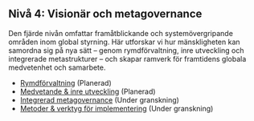 ## Nivå 4: Visionär och metagovernance

Den fjärde nivån omfattar framåtblickande och systemövergripande områden inom global styrning. Här utforskar vi hur mänskligheten kan samordna sig på nya sätt – genom rymdförvaltning, inre utveckling och integrerade metastrukturer – och skapar ramverk för framtidens globala medvetenhet och samarbete.

- [Rymdförvaltning](/framework/docs/implementation/space) (Planerad)
- [Medvetande & inre utveckling](/framework/docs/implementation/consciousness) (Planerad)
- [Integrerad metagovernance](/framework/docs/implementation/meta) (Under granskning)
- [Metoder & verktyg för implementering](/framework/docs/implementation/methods-tools) (Under granskning)
